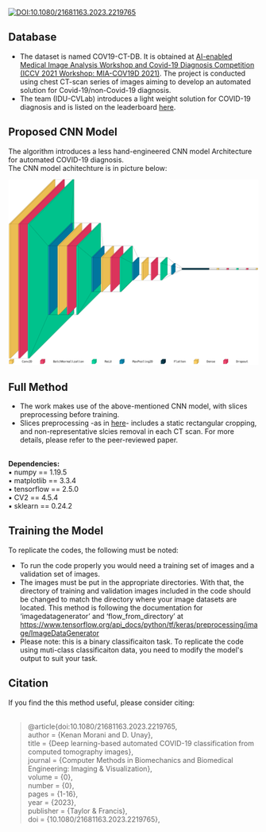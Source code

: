 [![DOI:10.1080/21681163.2023.2219765](http://img.shields.io/badge/DOI-10.1080/21681163.2023.2219765-B31B1B.svg)](https://doi.org/10.1080/21681163.2023.2219765) 

## Database  
* The dataset is named COV19-CT-DB. It is obtained at [AI-enabled Medical Image Analysis Workshop and Covid-19 Diagnosis Competition (ICCV 2021 Workshop: MIA-COV19D 2021)](https://mlearn.lincoln.ac.uk/mia-cov19d/). The project is conducted using chest CT-scan series of images aiming to develop an automated solution for Covid-19/non-Covid-19 diagnosis. <br/>
* The team (IDU-CVLab) introduces a light weight solution for COVID-19 diagnosis and is listed on the leaderboard [here](https://cpb-eu-w2.wpmucdn.com/blogs.lincoln.ac.uk/dist/c/6133/files/2022/03/iccv_cov19d_leaderboard.pdf). <br/>

## Proposed CNN Model
The algorithm introduces a less hand-engineered CNN model Architecture for automated COVID-19 diagnosis. <br/>The CNN model achitechture is in picture below: <br/>
<p align="center">
  <img src="https://github.com/IDU-CVLab/COV19D/blob/main/Figures/CNN-Model-Architecture.png" />
</p>      


## Full Method
* The work makes use of the above-mentioned CNN model, with slices preprocessing before training. 
* Slices preprocessing -as in [here](https://github.com/IDU-CVLab/Images_Preprocessing)- includes a static rectangular cropping, and non-representative slcies removal in each CT scan. For more details, please refer to the peer-reviewed paper. <br />

<br/>
<b> Dependencies: </b><br/>
▪ numpy == 1.19.5 <br/>
▪ matplotlib == 3.3.4 <br/>
▪ tensorflow == 2.5.0 <br/>
▪ CV2 == 4.5.4 <br />
▪ sklearn == 0.24.2 <br />

## Training the Model
To replicate the codes, the following must be noted:
* To run the code properly you would need a training set of images and a validation set of images.
* The images must be put in the appropriate directories. With that, the directory of training and validation images included in the code should be changed to match the directory where your image datasets are located. This method is following the documentation for ‘imagedatagenerator’ and ‘flow_from_directory’ at https://www.tensorflow.org/api_docs/python/tf/keras/preprocessing/image/ImageDataGenerator
* Please note: this is a binary classificaiton task. To replicate the code using muti-class classificaiton data, you need to modify the model's output to suit your task.       

## Citation
If you find the this method useful, please consider citing: <br/> <br/>
>@article{doi:10.1080/21681163.2023.2219765, <br/>
author = {Kenan Morani and D. Unay}, <br/>
title = {Deep learning-based automated COVID-19 classification from computed tomography images}, <br/>
journal = {Computer Methods in Biomechanics and Biomedical Engineering: Imaging \& Visualization}, <br/>
volume = {0}, <br/>
number = {0}, <br/>
pages = {1-16}, <br/>
year  = {2023}, <br/>
publisher = {Taylor & Francis}, <br/>
doi = {10.1080/21681163.2023.2219765}, <br/>
